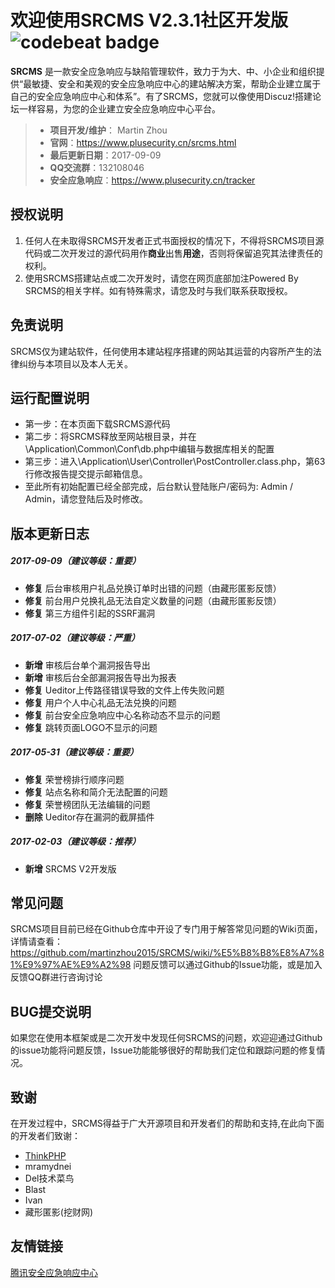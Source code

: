 # 欢迎使用SRCMS V2.3.1社区开发版 ![codebeat badge](https://codebeat.co/badges/67e58b6d-bc89-4f22-ba8f-7668a9c15c5a)

**SRCMS** 是一款安全应急响应与缺陷管理软件，致力于为大、中、小企业和组织提供“最敏捷、安全和美观的安全应急响应中心的建站解决方案，帮助企业建立属于自己的安全应急响应中心和体系”。有了SRCMS，您就可以像使用Discuz!搭建论坛一样容易，为您的企业建立安全应急响应中心平台。

> * **项目开发/维护**： Martin Zhou
> * **官网**：https://www.plusecurity.cn/srcms.html
> * **最后更新日期**：2017-09-09
> * **QQ交流群**：132108046
> * **安全应急响应**：https://www.plusecurity.cn/tracker


## 授权说明
1. 任何人在未取得SRCMS开发者正式书面授权的情况下，不得将SRCMS项目源代码或二次开发过的源代码用作**商业**出售**用途**，否则将保留追究其法律责任的权利。 
2. 使用SRCMS搭建站点或二次开发时，请您在网页底部加注Powered By SRCMS的相关字样。如有特殊需求，请您及时与我们联系获取授权。


## 免责说明
SRCMS仅为建站软件，任何使用本建站程序搭建的网站其运营的内容所产生的法律纠纷与本项目以及本人无关。


## 运行配置说明
* 第一步：在本页面下载SRCMS源代码
* 第二步：将SRCMS释放至网站根目录，并在\Application\Common\Conf\db.php中编辑与数据库相关的配置
* 第三步：进入\Application\User\Controller\PostController.class.php，第63行修改报告提交提示邮箱信息。
* 至此所有初始配置已经全部完成，后台默认登陆账户/密码为: Admin / Admin，请您登陆后及时修改。


## 版本更新日志

##### 2017-09-09（建议等级：重要）
* **修复** 后台审核用户礼品兑换订单时出错的问题（由藏形匿影反馈）
* **修复** 前台用户兑换礼品无法自定义数量的问题（由藏形匿影反馈）
* **修复** 第三方组件引起的SSRF漏洞

##### 2017-07-02（建议等级：严重）
* **新增** 审核后台单个漏洞报告导出
* **新增** 审核后台全部漏洞报告导出为报表
* **修复** Ueditor上传路径错误导致的文件上传失败问题
* **修复** 用户个人中心礼品无法兑换的问题
* **修复** 前台安全应急响应中心名称动态不显示的问题
* **修复** 跳转页面LOGO不显示的问题

##### 2017-05-31（建议等级：重要）
* **修复** 荣誉榜排行顺序问题
* **修复** 站点名称和简介无法配置的问题
* **修复** 荣誉榜团队无法编辑的问题
* **删除** Ueditor存在漏洞的截屏插件

##### 2017-02-03（建议等级：推荐）
* **新增** SRCMS V2开发版

## 常见问题
SRCMS项目目前已经在Github仓库中开设了专门用于解答常见问题的Wiki页面，详情请查看：
https://github.com/martinzhou2015/SRCMS/wiki/%E5%B8%B8%E8%A7%81%E9%97%AE%E9%A2%98
问题反馈可以通过Github的Issue功能，或是加入反馈QQ群进行咨询讨论

## BUG提交说明
如果您在使用本框架或是二次开发中发现任何SRCMS的问题，欢迎迎通过Github的issue功能将问题反馈，Issue功能能够很好的帮助我们定位和跟踪问题的修复情况。 

## 致谢
在开发过程中，SRCMS得益于广大开源项目和开发者们的帮助和支持,在此向下面的开发者们致谢：
* [ThinkPHP](http://www.thinkphp.cn/)
* mramydnei
* Del技术菜鸟
* Blast
* Ivan
* 藏形匿影(挖财网)

## 友情链接
[腾讯安全应急响应中心](https://security.tencent.com)

